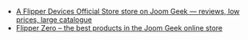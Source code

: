 - [A Flipper Devices Official Store store on Joom Geek — reviews, low prices, large catalogue](https://www.joom.com/geek/en/stores/62f64f81a96fa268df9eaa2e)
- [Flipper Zero – the best products in the Joom Geek online store](https://www.joom.com/geek/en/products/62f661838ed09b01ebd4e0e2?variant_id=62f661838ed09b43ebd4e0e4)